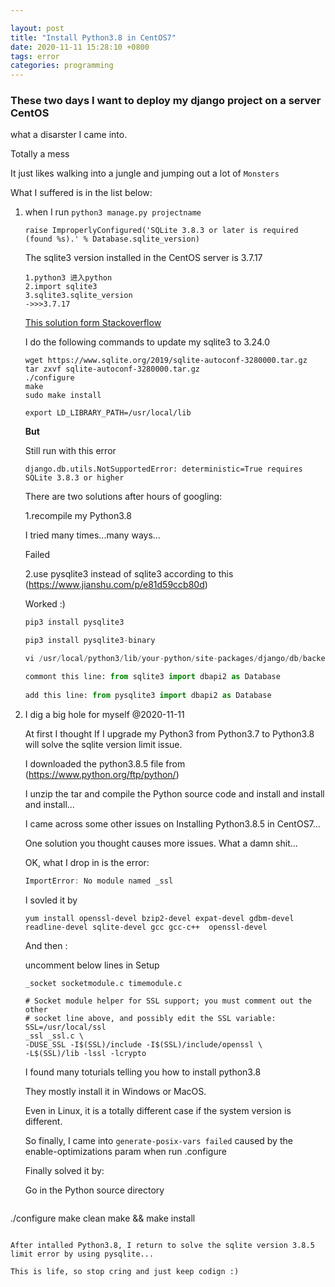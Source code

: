 ```yaml
---

layout: post
title: "Install Python3.8 in CentOS7"
date: 2020-11-11 15:28:10 +0800
tags: error
categories: programming
---
```




### These two days I want to deploy my django project on a server CentOS

what a disarster I came into.

Totally a mess

It just likes walking into a jungle and jumping out  a lot of ```Monsters```

What I suffered is in the list below:

1. when I run `python3 manage.py projectname`

   ```raise ImproperlyConfigured('SQLite 3.8.3 or later is required (found %s).' % Database.sqlite_version)```

   The sqlite3 version installed in the CentOS server is 3.7.17

   ```
   1.python3 进入python
   2.import sqlite3
   3.sqlite3.sqlite_version
   ->>>3.7.17
   ```

   [This solution form Stackoverflow](https://stackoverflow.com/questions/55674176/django-cant-find-new-sqlite-version-sqlite-3-8-3-or-later-is-required-found)

   I do the following commands to update my sqlite3 to 3.24.0

   ```
   wget https://www.sqlite.org/2019/sqlite-autoconf-3280000.tar.gz
   tar zxvf sqlite-autoconf-3280000.tar.gz
   ./configure
   make
   sudo make install
   
   export LD_LIBRARY_PATH=/usr/local/lib
   ```

   **But**

   Still run with this error

   ```
   django.db.utils.NotSupportedError: deterministic=True requires SQLite 3.8.3 or higher
   ```


   There are two solutions after hours of googling:

   1.recompile my Python3.8 

   I tried many times...many ways...

   Failed

   2.use pysqlite3 instead of sqlite3 according to this  (https://www.jianshu.com/p/e81d59ccb80d)

   Worked :)


   ```python
   pip3 install pysqlite3
   
   pip3 install pysqlite3-binary
   
   vi /usr/local/python3/lib/your-python/site-packages/django/db/backends/sqlite3/base.py
   
   commont this line: from sqlite3 import dbapi2 as Database
     
   add this line: from pysqlite3 import dbapi2 as Database
   ```

2. I dig a big hole for myself @2020-11-11

   At first I thought If I upgrade my Python3 from Python3.7 to Python3.8 will solve the sqlite version limit issue.

   I downloaded the python3.8.5 file from (https://www.python.org/ftp/python/)

   I unzip the tar and compile the Python source code and install and install and install...

   I came across some other issues on Installing Python3.8.5 in CentOS7...

   One solution you thought  causes more issues. What a damn shit...

   OK, what I drop in is the error:

   ```javascript
   ImportError: No module named _ssl
   ```

   I sovled it by 

   ```
   yum install openssl-devel bzip2-devel expat-devel gdbm-devel readline-devel sqlite-devel gcc gcc-c++  openssl-devel
   ```

   And then :

   uncomment below lines in Setup

   ```
   _socket socketmodule.c timemodule.c
   
   # Socket module helper for SSL support; you must comment out the other
   # socket line above, and possibly edit the SSL variable:
   SSL=/usr/local/ssl
   _ssl _ssl.c \
   -DUSE_SSL -I$(SSL)/include -I$(SSL)/include/openssl \
   -L$(SSL)/lib -lssl -lcrypto
   ```

   I found many toturials telling you how to install python3.8

   They mostly install it in Windows or MacOS.

   Even in Linux, it is a totally different case if the system version is different.

   So finally, I came into `generate-posix-vars failed` caused by the  enable-optimizations param when run .configure 

   Finally solved it by:
   
   Go in the Python source directory
   
   ```./configure
./configure
   make clean
   make && make install
   ```
   
   After intalled Python3.8, I return to solve the sqlite version 3.8.5 limit error by using pysqlite...
   
   This is life, so stop cring and just keep codign :)

